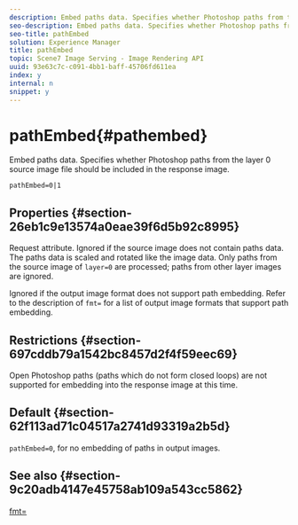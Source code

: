 ```yaml
---
description: Embed paths data. Specifies whether Photoshop paths from the layer 0 source image file should be included in the response image.
seo-description: Embed paths data. Specifies whether Photoshop paths from the layer 0 source image file should be included in the response image.
seo-title: pathEmbed
solution: Experience Manager
title: pathEmbed
topic: Scene7 Image Serving - Image Rendering API
uuid: 93e63c7c-c091-4bb1-baff-45706fd611ea
index: y
internal: n
snippet: y
---
```


# pathEmbed{#pathembed}

Embed paths data. Specifies whether Photoshop paths from the layer 0 source image file should be included in the response image.

 `pathEmbed=0|1`

## Properties {#section-26eb1c9e13574a0eae39f6d5b92c8995}

Request attribute. Ignored if the source image does not contain paths data. The paths data is scaled and rotated like the image data. Only paths from the source image of `layer=0` are processed; paths from other layer images are ignored.

Ignored if the output image format does not support path embedding. Refer to the description of `fmt=` for a list of output image formats that support path embedding.

## Restrictions {#section-697cddb79a1542bc8457d2f4f59eec69}

Open Photoshop paths (paths which do not form closed loops) are not supported for embedding into the response image at this time.

## Default {#section-62f113ad71c04517a2741d93319a2b5d}

`pathEmbed=0`, for no embedding of paths in output images.

## See also {#section-9c20adb4147e45758ab109a543cc5862}

[fmt=](../../../../../is-api/http-ref/image-serving-api-ref/c-http-protocol-reference/c-command-reference/r-is-http-fmt.md#reference-cdf10043423b45ba9fe15157fb3ae37a) 
